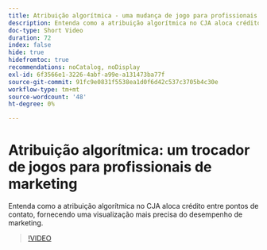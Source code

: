 ```yaml
---
title: Atribuição algorítmica - uma mudança de jogo para profissionais de marketing
description: Entenda como a atribuição algorítmica no CJA aloca crédito entre pontos de contato, fornecendo uma visualização mais precisa do desempenho de marketing.
doc-type: Short Video
duration: 72
index: false
hide: true
hidefromtoc: true
recommendations: noCatalog, noDisplay
exl-id: 6f3566e1-3226-4abf-a99e-a131473ba77f
source-git-commit: 91fc9e0831f5538ea1d0f6d42c537c3705b4c30e
workflow-type: tm+mt
source-wordcount: '48'
ht-degree: 0%

---
```


# Atribuição algorítmica: um trocador de jogos para profissionais de marketing

Entenda como a atribuição algorítmica no CJA aloca crédito entre pontos de contato, fornecendo uma visualização mais precisa do desempenho de marketing.

<!-- 85_S106_3442453_71_algorithmic-attribution-a-gamechanger-for-marketers -->
>[!VIDEO](https://video.tv.adobe.com/v/3458301/?learn=on&enablevpops=true)
